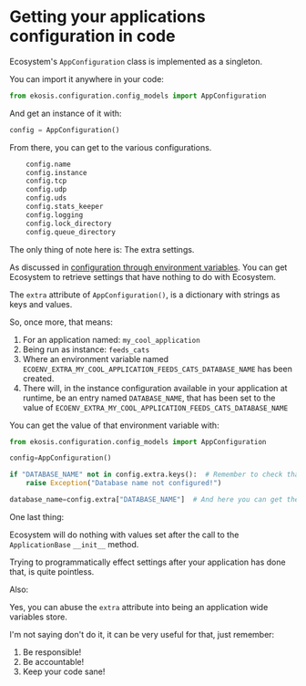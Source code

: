 # Getting your applications configuration in code

Ecosystem's `AppConfiguration` class is implemented as a singleton.

You can import it anywhere in your code:

```python
from ekosis.configuration.config_models import AppConfiguration
```

And get an instance of it with:

```python
config = AppConfiguration()
```

From there, you can get to the various configurations.

```python
    config.name
    config.instance
    config.tcp
    config.udp
    config.uds
    config.stats_keeper
    config.logging
    config.lock_directory
    config.queue_directory
```

The only thing of note here is: The extra settings.

As discussed in [configuration through environment variables](./through_environment_variables.md).
You can get Ecosystem to retrieve settings that have nothing to do with Ecosystem.

The `extra` attribute of `AppConfiguration()`, is a dictionary with strings as keys and values.

So, once more, that means:
1. For an application named: `my_cool_application`
2. Being run as instance: `feeds_cats`
3. Where an environment variable named `ECOENV_EXTRA_MY_COOL_APPLICATION_FEEDS_CATS_DATABASE_NAME` has been created.
4. There will, in the instance configuration available in your application at runtime, be an entry named `DATABASE_NAME`, that has been set to the value of `ECOENV_EXTRA_MY_COOL_APPLICATION_FEEDS_CATS_DATABASE_NAME`

You can get the value of that environment variable with:

```python
from ekosis.configuration.config_models import AppConfiguration

config=AppConfiguration()

if "DATABASE_NAME" not in config.extra.keys():  # Remember to check that the entry is actually there.
    raise Exception("Database name not configured!")

database_name=config.extra["DATABASE_NAME"]  # And here you can get the value.
```

One last thing:

Ecosystem will do nothing with values set after the call to the `ApplicationBase` `__init__` method.

Trying to programmatically effect settings after your application has done that, is quite pointless.

Also:

Yes, you can abuse the `extra` attribute into being an application wide variables store.

I'm not saying don't do it, it can be very useful for that, just remember:
1. Be responsible!
2. Be accountable!
3. Keep your code sane!
